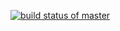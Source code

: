 [![build status of master](https://travis-ci.org/fs412/SSW567HW04a.svg?branch=HW05a_Mocking)](https://travis-ci.org/fs412/SSW567HW04a)

